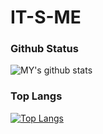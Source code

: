# IT-S-ME
### Github Status

![MY's github stats](https://github-readme-stats.vercel.app/api?username=soup061222&bg_color=000000&title_color=fff&text_color=fff&show_icons=true&count_private=true)

### Top Langs

[![Top Langs](https://github-readme-stats.vercel.app/api/top-langs/?username=soup061222&bg_color=000000&title_color=fff&text_color=fff)](https://github.com/soup061222/github-readme-stats)


